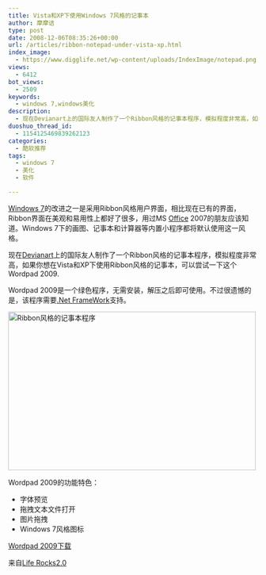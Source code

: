 ```yaml
---
title: Vista和XP下使用Windows 7风格的记事本
author: 摩摩诘
type: post
date: 2008-12-06T08:35:26+00:00
url: /articles/ribbon-notepad-under-vista-xp.html
index_image:
  - https://www.digglife.net/wp-content/uploads/IndexImage/notepad.png
views:
  - 6412
bot_views:
  - 2509
keywords:
  - windows 7,windows美化
description:
  - 现在Devianart上的国际友人制作了一个Ribbon风格的记事本程序，模拟程度非常高，如果你想在Vista和XP下使用Ribbon风格的记事本，可以尝试一下这个Wordpad 2009.
duoshuo_thread_id:
  - 1154125469839262123
categories:
  - 酷软推荐
tags:
  - windows 7
  - 美化
  - 软件

---
```

<a title="windows 7相关文章" href="https://www.digglife.net/articles/tag/windows-7" target="_blank">Windows 7</a>的改进之一是采用Ribbon风格用户界面，相比现在已有的界面，Ribbon界面在美观和易用性上都好了很多，用过MS [Office][1] 2007的朋友应该知道。Windows 7下的画图、记事本和计算器等内置小程序都将默认使用这一风格。

现在<a title="Deviantart" href="http://www.deviantart.com/" target="_blank">Devianart</a>上的国际友人制作了一个Ribbon风格的记事本程序，模拟程度非常高，如果你想在Vista和XP下使用Ribbon风格的记事本，可以尝试一下这个Wordpad 2009.

<!--more-->

Wordpad 2009是一个绿色程序，无需安装，解压之后即可使用。不过很遗憾的是，该程序需要[.Net FrameWork][2]支持。

<img src="http://digglife.qiniudn.com/wp-content/uploads/2008/12/wordpad2009.jpg" alt="Ribbon风格的记事本程序" width="500" height="320" />

Wordpad 2009的功能特色：

  * 字体预览
  * 拖拽文本文件打开
  * 图片拖拽
  * Windows 7风格图标

[Wordpad 2009下载][3]

来自<a href="http://www.nirmaltv.com/2008/12/05/get-ribbon-features-for-wordpad-in-xp-and-vista/" target="_blank">Life Rocks2.0</a>

 [1]: https://www.digglife.net/articles/tag/office "Office相关日志"
 [2]: http://www.microsoft.com/downloads/details.aspx?FamilyID=0856EACB-4362-4B0D-8EDD-AAB15C5E04F5&displaylang=zh-cn "dotnet Framework2.0"
 [3]: http://fc11.deviantart.com/fs39/f/2008/339/5/4/Wordpad_2009_by_Solo_Dev.zip "wordpad 2009下载"
